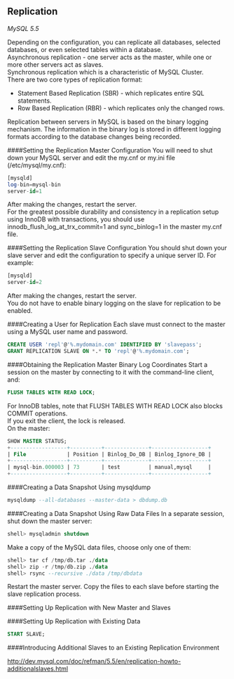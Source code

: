 Replication
-

*MySQL 5.5*

Depending on the configuration, you can replicate all databases, selected databases, or even selected tables within a database.
<br>Asynchronous replication - one server acts as the master, while one or more other servers act as slaves.
<br>Synchronous replication which is a characteristic of MySQL Cluster.
<br>There are two core types of replication format:
* Statement Based Replication (SBR) - which replicates entire SQL statements.
* Row Based Replication (RBR) - which replicates only the changed rows.

Replication between servers in MySQL is based on the binary logging mechanism. The information in the binary log is stored in different logging formats according to the database changes being recorded.

####Setting the Replication Master Configuration
You will need to shut down your MySQL server and edit the my.cnf or my.ini file (/etc/mysql/my.cnf):
````sql
[mysqld]
log-bin=mysql-bin
server-id=1
````
After making the changes, restart the server.
<br>For the greatest possible durability and consistency in a replication setup using InnoDB with transactions, you should use innodb_flush_log_at_trx_commit=1 and sync_binlog=1 in the master my.cnf file.

####Setting the Replication Slave Configuration
 You should shut down your slave server and edit the configuration to specify a unique server ID. For example:
````sql
[mysqld]
server-id=2
````
After making the changes, restart the server.
<br>You do not have to enable binary logging on the slave for replication to be enabled.

####Creating a User for Replication
Each slave must connect to the master using a MySQL user name and password.
````sql
CREATE USER 'repl'@'%.mydomain.com' IDENTIFIED BY 'slavepass';
GRANT REPLICATION SLAVE ON *.* TO 'repl'@'%.mydomain.com';
````

####Obtaining the Replication Master Binary Log Coordinates
Start a session on the master by connecting to it with the command-line client, and:
````sql
FLUSH TABLES WITH READ LOCK;
````
For InnoDB tables, note that FLUSH TABLES WITH READ LOCK also blocks COMMIT operations.
<br>If you exit the client, the lock is released.
<br>On the master:
````sql
SHOW MASTER STATUS;
+------------------+----------+--------------+------------------+
| File             | Position | Binlog_Do_DB | Binlog_Ignore_DB |
+------------------+----------+--------------+------------------+
| mysql-bin.000003 | 73       | test         | manual,mysql     |
+------------------+----------+--------------+------------------+
````

####Creating a Data Snapshot Using mysqldump
````sql
mysqldump --all-databases --master-data > dbdump.db
````

####Creating a Data Snapshot Using Raw Data Files
In a separate session, shut down the master server:
````sql
shell> mysqladmin shutdown
````
Make a copy of the MySQL data files, choose only one of them:
````sql
shell> tar cf /tmp/db.tar ./data
shell> zip -r /tmp/db.zip ./data
shell> rsync --recursive ./data /tmp/dbdata
````
Restart the master server. Copy the files to each slave before starting the slave replication process.

####Setting Up Replication with New Master and Slaves

####Setting Up Replication with Existing Data
````sql
START SLAVE;
````

####Introducing Additional Slaves to an Existing Replication Environment
























http://dev.mysql.com/doc/refman/5.5/en/replication-howto-additionalslaves.html